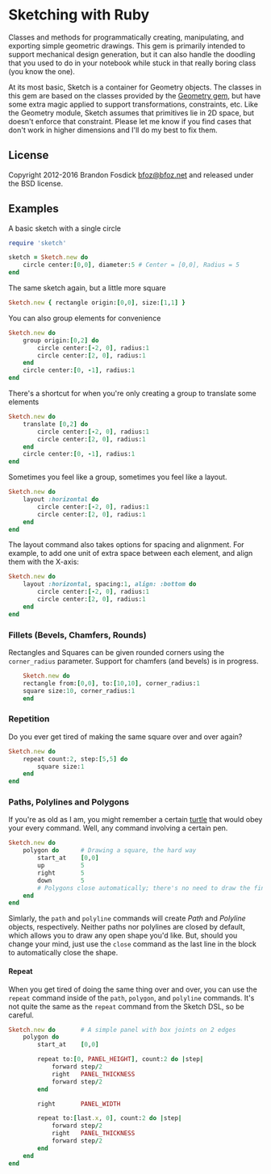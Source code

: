 Sketching with Ruby
===================

Classes and methods for programmatically creating, manipulating, and exporting 
simple geometric drawings. This gem is primarily intended to support mechanical
design generation, but it can also handle the doodling that you used to do in 
your notebook while stuck in that really boring class (you know the one).

At its most basic, Sketch is a container for Geometry objects. The classes in 
this gem are based on the classes provided by the [Geometry gem](https://github.com/bfoz/geometry), but have some
extra magic applied to support transformations, constraints, etc. Like the 
Geometry module, Sketch assumes that primitives lie in 2D space, but doesn't 
enforce that constraint. Please let me know if you find cases that don't work in
higher dimensions and I'll do my best to fix them.

License
-------

Copyright 2012-2016 Brandon Fosdick <bfoz@bfoz.net> and released under the BSD license.

Examples
--------

A basic sketch with a single circle

```ruby
require 'sketch'

sketch = Sketch.new do
    circle center:[0,0], diameter:5	# Center = [0,0], Radius = 5
end
```

The same sketch again, but a little more square

```ruby
Sketch.new { rectangle origin:[0,0], size:[1,1] }
```

You can also group elements for convenience

```ruby
Sketch.new do
    group origin:[0,2] do
        circle center:[-2, 0], radius:1
        circle center:[2, 0], radius:1
    end
    circle center:[0, -1], radius:1
end
```

There's a shortcut for when you're only creating a group to translate some elements

```ruby
Sketch.new do
    translate [0,2] do
        circle center:[-2, 0], radius:1
        circle center:[2, 0], radius:1
    end
    circle center:[0, -1], radius:1
end
```

Sometimes you feel like a group, sometimes you feel like a layout.

```ruby
Sketch.new do
    layout :horizontal do
        circle center:[-2, 0], radius:1
        circle center:[2, 0], radius:1
    end
end
```

The layout command also takes options for spacing and alignment. For example, to add one unit of extra space between each element, and align them with the X-axis:

```ruby
Sketch.new do
    layout :horizontal, spacing:1, align: :bottom do
        circle center:[-2, 0], radius:1
        circle center:[2, 0], radius:1
    end
end
```

### Fillets (Bevels, Chamfers, Rounds)

Rectangles and Squares can be given rounded corners using the `corner_radius` parameter. Support for chamfers (and bevels) is in progress.

```ruby
    Sketch.new do
	rectangle from:[0,0], to:[10,10], corner_radius:1
	square size:10, corner_radius:1
    end
```

### Repetition
Do you ever get tired of making the same square over and over again?

```ruby
Sketch.new do
    repeat count:2, step:[5,5] do
        square size:1
    end
end
```

### Paths, Polylines and Polygons
If you're as old as I am, you might remember a certain [turtle](http://en.wikipedia.org/wiki/Turtle_graphics)
that would obey your every command. Well, any command involving a certain pen.

```ruby
Sketch.new do
    polygon do      # Drawing a square, the hard way
        start_at    [0,0]
        up          5
        right       5
        down        5
        # Polygons close automatically; there's no need to draw the final line
    end
end
```

Simlarly, the `path` and `polyline` commands will create _Path_ and _Polyline_
objects, respectively. Neither paths nor polylines are closed by default, which
allows you to draw any open shape you'd like. But, should you change your mind,
just use the `close` command as the last line in the block to automatically
close the shape.

#### Repeat
When you get tired of doing the same thing over and over, you can use the
`repeat` command inside of the `path`, `polygon`, and `polyline` commands.
It's not quite the same as the `repeat` command from the Sketch DSL, so be careful.

```ruby
Sketch.new do	    # A simple panel with box joints on 2 edges
    polygon do
        start_at    [0,0]

        repeat to:[0, PANEL_HEIGHT], count:2 do |step|
            forward step/2
            right   PANEL_THICKNESS
            forward step/2
        end

        right       PANEL_WIDTH

        repeat to:[last.x, 0], count:2 do |step|
            forward step/2
            right   PANEL_THICKNESS
            forward step/2
        end
    end
end
```
